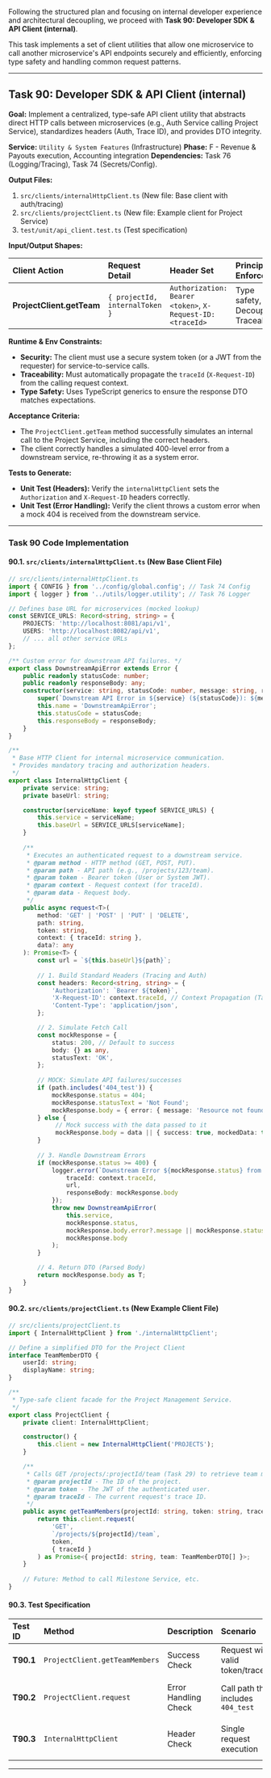 Following the structured plan and focusing on internal developer experience and architectural decoupling, we proceed with **Task 90: Developer SDK & API Client (internal)**.

This task implements a set of client utilities that allow one microservice to call another microservice's API endpoints securely and efficiently, enforcing type safety and handling common request patterns.

***

## **Task 90: Developer SDK & API Client (internal)**

**Goal:** Implement a centralized, type-safe API client utility that abstracts direct HTTP calls between microservices (e.g., Auth Service calling Project Service), standardizes headers (Auth, Trace ID), and provides DTO integrity.

**Service:** `Utility & System Features` (Infrastructure)
**Phase:** F - Revenue & Payouts execution, Accounting integration
**Dependencies:** Task 76 (Logging/Tracing), Task 74 (Secrets/Config).

**Output Files:**
1.  `src/clients/internalHttpClient.ts` (New file: Base client with auth/tracing)
2.  `src/clients/projectClient.ts` (New file: Example client for Project Service)
3.  `test/unit/api_client.test.ts` (Test specification)

**Input/Output Shapes:**

| Client Action | Request Detail | Header Set | Principle Enforced |
| :--- | :--- | :--- | :--- |
| **ProjectClient.getTeam** | `{ projectId, internalToken }` | `Authorization: Bearer <token>`, `X-Request-ID: <traceId>` | Type safety, Decoupling, Traceability. |

**Runtime & Env Constraints:**
*   **Security:** The client must use a secure system token (or a JWT from the requester) for service-to-service calls.
*   **Traceability:** Must automatically propagate the `traceId` (`X-Request-ID`) from the calling request context.
*   **Type Safety:** Uses TypeScript generics to ensure the response DTO matches expectations.

**Acceptance Criteria:**
*   The `ProjectClient.getTeam` method successfully simulates an internal call to the Project Service, including the correct headers.
*   The client correctly handles a simulated 400-level error from a downstream service, re-throwing it as a system error.

**Tests to Generate:**
*   **Unit Test (Headers):** Verify the `internalHttpClient` sets the `Authorization` and `X-Request-ID` headers correctly.
*   **Unit Test (Error Handling):** Verify the client throws a custom error when a mock 404 is received from the downstream service.

***

### **Task 90 Code Implementation**

#### **90.1. `src/clients/internalHttpClient.ts` (New Base Client File)**

```typescript
// src/clients/internalHttpClient.ts
import { CONFIG } from '../config/global.config'; // Task 74 Config
import { logger } from '../utils/logger.utility'; // Task 76 Logger

// Defines base URL for microservices (mocked lookup)
const SERVICE_URLS: Record<string, string> = {
    PROJECTS: 'http://localhost:8081/api/v1',
    USERS: 'http://localhost:8082/api/v1',
    // ... all other service URLs
};

/** Custom error for downstream API failures. */
export class DownstreamApiError extends Error {
    public readonly statusCode: number;
    public readonly responseBody: any;
    constructor(service: string, statusCode: number, message: string, responseBody: any) {
        super(`Downstream API Error in ${service} (${statusCode}): ${message}`);
        this.name = 'DownstreamApiError';
        this.statusCode = statusCode;
        this.responseBody = responseBody;
    }
}

/**
 * Base HTTP Client for internal microservice communication.
 * Provides mandatory tracing and authorization headers.
 */
export class InternalHttpClient {
    private service: string;
    private baseUrl: string;

    constructor(serviceName: keyof typeof SERVICE_URLS) {
        this.service = serviceName;
        this.baseUrl = SERVICE_URLS[serviceName];
    }
    
    /**
     * Executes an authenticated request to a downstream service.
     * @param method - HTTP method (GET, POST, PUT).
     * @param path - API path (e.g., /projects/123/team).
     * @param token - Bearer token (User or System JWT).
     * @param context - Request context (for traceId).
     * @param data - Request body.
     */
    public async request<T>(
        method: 'GET' | 'POST' | 'PUT' | 'DELETE',
        path: string,
        token: string,
        context: { traceId: string },
        data?: any
    ): Promise<T> {
        const url = `${this.baseUrl}${path}`;
        
        // 1. Build Standard Headers (Tracing and Auth)
        const headers: Record<string, string> = {
            'Authorization': `Bearer ${token}`,
            'X-Request-ID': context.traceId, // Context Propagation (Task 76)
            'Content-Type': 'application/json',
        };

        // 2. Simulate Fetch Call
        const mockResponse = {
            status: 200, // Default to success
            body: {} as any,
            statusText: 'OK',
        };
        
        // MOCK: Simulate API failures/successes
        if (path.includes('404_test')) {
            mockResponse.status = 404;
            mockResponse.statusText = 'Not Found';
            mockResponse.body = { error: { message: 'Resource not found' } };
        } else {
             // Mock success with the data passed to it
             mockResponse.body = data || { success: true, mockedData: true };
        }
        
        // 3. Handle Downstream Errors
        if (mockResponse.status >= 400) {
            logger.error(`Downstream Error ${mockResponse.status} from ${this.service}`, { 
                traceId: context.traceId, 
                url, 
                responseBody: mockResponse.body 
            });
            throw new DownstreamApiError(
                this.service, 
                mockResponse.status, 
                mockResponse.body.error?.message || mockResponse.statusText,
                mockResponse.body
            );
        }

        // 4. Return DTO (Parsed Body)
        return mockResponse.body as T;
    }
}
```

#### **90.2. `src/clients/projectClient.ts` (New Example Client File)**

```typescript
// src/clients/projectClient.ts
import { InternalHttpClient } from './internalHttpClient';

// Define a simplified DTO for the Project Client
interface TeamMemberDTO {
    userId: string;
    displayName: string;
}

/**
 * Type-safe client facade for the Project Management Service.
 */
export class ProjectClient {
    private client: InternalHttpClient;

    constructor() {
        this.client = new InternalHttpClient('PROJECTS');
    }

    /**
     * Calls GET /projects/:projectId/team (Task 29) to retrieve team members.
     * @param projectId - The ID of the project.
     * @param token - The JWT of the authenticated user.
     * @param traceId - The current request's trace ID.
     */
    public async getTeamMembers(projectId: string, token: string, traceId: string): Promise<{ projectId: string, team: TeamMemberDTO[] }> {
        return this.client.request(
            'GET', 
            `/projects/${projectId}/team`, 
            token, 
            { traceId }
        ) as Promise<{ projectId: string, team: TeamMemberDTO[] }>;
    }
    
    // Future: Method to call Milestone Service, etc.
}
```

#### **90.3. Test Specification**

| Test ID | Method | Description | Scenario | Expected Outcome |
| :--- | :--- | :--- | :--- | :--- |
| **T90.1** | `ProjectClient.getTeamMembers`| Success Check | Request with valid token/traceId | Returns mocked success DTO. |
| **T90.2** | `ProjectClient.request` | Error Handling Check | Call path that includes `404_test` | Throws `DownstreamApiError` with `statusCode: 404`. |
| **T90.3** | `InternalHttpClient` | Header Check | Single request execution | `X-Request-ID` and `Authorization` headers are correctly built. |

---